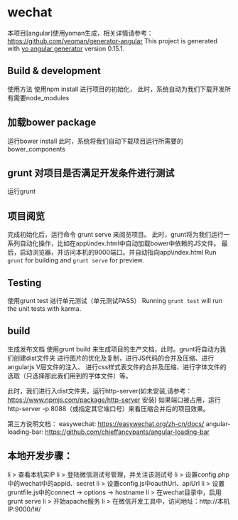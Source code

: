 # wechat
本项目[angular]使用yoman生成，相关详情请参考：https://github.com/yeoman/generator-angular
This project is generated with [yo angular generator](https://github.com/yeoman/generator-angular)
version 0.15.1.

## Build & development
使用方法
使用npm install 进行项目的初始化，
此时，系统自动为我们下载开发所有需要node_modules

## 加载bower package
运行bower install
此时，系统将我们自动下载项目运行所需要的bower_components

## grunt 对项目是否满足开发条件进行测试
运行grunt


## 项目阅览
完成初始化后，运行命令 grunt serve 来阅览项目。
此时，grunt将为我们运行一系列自动化操作，比如在app\index.html中自动加载bower中依赖的JS文件。
最后，启动浏览器，并访问本机的9000端口。并自动指向app\index.html
Run `grunt` for building and `grunt serve` for preview.

## Testing

使用grunt test 进行单元测试（单元测试PASS）
Running `grunt test` will run the unit tests with karma.

## build
生成发布文档
使用grunt build 来生成项目的生产文档，此时。grunt将自动为我们创建dist文件夹
进行图片的优化及复制，进行JS代码的合并及压缩、进行angularjs V层文件的注入、
进行css样式表文件的合并及压缩、进行字体文件的选取（只选择那此我们用到的字体文件）等。

此时，我们进行入dist文件夹，运行http-server(如未安装,请参考：https://www.npmjs.com/package/http-server 安装)
如果端口被占用，运行http-server -p 8088（或指定其它端口号）来看压缩合并后的项目效果。

第三方说明文档：
easywechat: https://easywechat.org/zh-cn/docs/
angular-loading-bar: https://github.com/chieffancypants/angular-loading-bar

## 本地开发步骤：
li > 查看本机实IP
li > 登陆微信测试号管理，并关注该测试号
li > 设置config.php中的wechat中的appid、secret
li > 设置config.js中oauthUrl、apiUrl
li > 设置gruntfile.js中的connect -> options -> hostname
li > 在wechat目录中，启用grunt serve
li > 开始apache服务
li > 在微信开发工具中，访问地址：http://本机IP:9000/!#/



